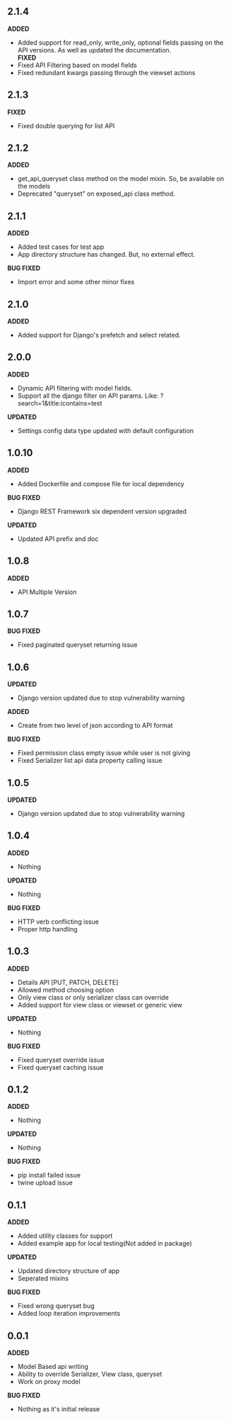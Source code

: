 ## 2.1.4
**ADDED**
* Added support for read_only, write_only, optional fields passing on the API versions. 
  As well as updated the documentation.  
**FIXED**
* Fixed API Filtering based on model fields
* Fixed redundant kwargs passing through the viewset actions

## 2.1.3
**FIXED**
* Fixed double querying for list API

## 2.1.2
**ADDED**
* get_api_queryset class method on the model mixin. So, be available on the models 
* Deprecated "queryset" on exposed_api class method.

## 2.1.1
**ADDED**
* Added test cases for test app
* App directory structure has changed. But, no external effect.

**BUG FIXED**
* Import error and some other minor fixes

## 2.1.0
**ADDED**
* Added support for Django's prefetch and select related.

## 2.0.0
**ADDED**
* Dynamic API filtering with model fields.
* Support all the django filter on API params. Like: ?search=1&title:icontains=test

**UPDATED**
* Settings config data type updated with default configuration

## 1.0.10
**ADDED**
* Added Dockerfile and compose file for local dependency

**BUG FIXED**
* Django REST Framework six dependent version upgraded

**UPDATED**
* Updated API prefix and doc

## 1.0.8
**ADDED**
* API Multiple Version

## 1.0.7
**BUG FIXED**
* Fixed paginated queryset returning issue

## 1.0.6
**UPDATED**
* Django version updated due to stop vulnerability warning

**ADDED**
* Create from two level of json according to API format

**BUG FIXED**
* Fixed permission class empty issue while user is not giving
* Fixed Serializer list api data property calling issue


## 1.0.5
**UPDATED**
* Django version updated due to stop vulnerability warning

## 1.0.4
**ADDED**
* Nothing

**UPDATED**
* Nothing

**BUG FIXED**
* HTTP verb conflicting issue
* Proper http handling

## 1.0.3
**ADDED**
* Details API [PUT, PATCH, DELETE]
* Allowed method choosing option
* Only view class or only serializer class can override
* Added support for view class or viewset or generic view

**UPDATED**
* Nothing

**BUG FIXED**
* Fixed queryset override issue
* Fixed queryset caching issue


## 0.1.2
**ADDED**
* Nothing

**UPDATED**
* Nothing

**BUG FIXED**
* pip install failed issue
* twine upload issue

## 0.1.1
**ADDED**
* Added utility classes for support 
* Added example app for local testing(Not added in package)

**UPDATED**
* Updated directory structure of app
* Seperated mixins

**BUG FIXED**
* Fixed wrong queryset bug
* Added loop iteration improvements

## 0.0.1
**ADDED**
* Model Based api writing
* Ability to override Serializer, View class, queryset
* Work on proxy model

**BUG FIXED**
* Nothing as it's initial release
